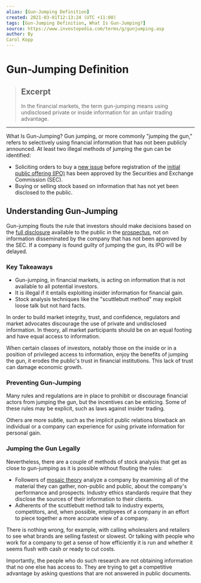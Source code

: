 ```yaml
---
alias: [Gun-Jumping Definition]
created: 2021-03-01T12:13:24 (UTC +11:00)
tags: [Gun-Jumping Definition, What Is Gun-Jumping?]
source: https://www.investopedia.com/terms/g/gunjumping.asp
author: By
Carol Kopp
---
```


# Gun-Jumping Definition

> ## Excerpt
> In the financial markets, the term gun-jumping means using undisclosed private or inside information for an unfair trading advantage.

---

What Is Gun-Jumping?
Gun jumping, or more commonly "jumping the gun," refers to selectively using financial information that has not been publicly announced. At least two illegal methods of jumping the gun can be identified:

-   Soliciting orders to buy a [new issue](https://www.investopedia.com/terms/n/newissue.asp) before registration of the [initial public offering (IPO)](https://www.investopedia.com/terms/i/ipo.asp) has been approved by the Securities and Exchange Commission (SEC).
-   Buying or selling stock based on information that has not yet been disclosed to the public.

## Understanding Gun-Jumping

Gun-jumping flouts the rule that investors should make decisions based on the [full disclosure](https://www.investopedia.com/terms/f/fulldisclosure.asp) available to the public in the [prospectus](https://www.investopedia.com/terms/p/prospectus.asp), not on information disseminated by the company that has not been approved by the SEC. If a company is found guilty of jumping the gun, its IPO will be delayed.

### Key Takeaways

-   Gun-jumping, in financial markets, is acting on information that is not available to all potential investors.
-   It is illegal if it entails exploiting insider information for financial gain.
-   Stock analysis techniques like the "scuttlebutt method" may exploit loose talk but not hard facts.

In order to build market integrity, trust, and confidence, regulators and market advocates discourage the use of private and undisclosed information. In theory, all market participants should be on an equal footing and have equal access to information.

When certain classes of investors, notably those on the inside or in a position of privileged access to information, enjoy the benefits of jumping the gun, it erodes the public's trust in financial institutions. This lack of trust can damage economic growth.

### Preventing Gun-Jumping

Many rules and regulations are in place to prohibit or discourage financial actors from jumping the gun, but the incentives can be enticing. Some of these rules may be explicit, such as laws against insider trading.

Others are more subtle, such as the implicit public relations blowback an individual or a company can experience for using private information for personal gain.

### Jumping the Gun Legally

Nevertheless, there are a couple of methods of stock analysis that get as close to gun-jumping as it is possible without flouting the rules:

-   Followers of [mosaic theory](https://www.investopedia.com/terms/m/mosaictheory.asp) analyze a company by examining all of the material they can gather, non-public and public, about the company's performance and prospects. Industry ethics standards require that they disclose the sources of their information to their clients.
-   Adherents of the scuttlebutt method talk to industry experts, competitors, and, when possible, employees of a company in an effort to piece together a more accurate view of a company.

There is nothing wrong, for example, with calling wholesalers and retailers to see what brands are selling fastest or slowest. Or talking with people who work for a company to get a sense of how efficiently it is run and whether it seems flush with cash or ready to cut costs.

Importantly, the people who do such research are not obtaining information that no one else has access to. They are trying to get a competitive advantage by asking questions that are not answered in public documents.
